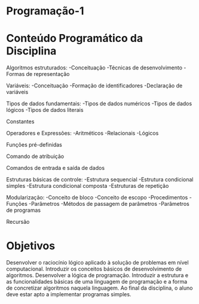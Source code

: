 # Programação-1

# Conteúdo Programático da Disciplina 
 
Algoritmos estruturados: 
-Conceituação
-Técnicas de desenvolvimento
-Formas de representação

Variáveis: 
-Conceituação
-Formação de identificadores
-Declaração de variáveis

Tipos de dados fundamentais: 
-Tipos de dados numéricos
-Tipos de dados lógicos
-Tipos de dados literais

Constantes

Operadores e Expressões: 
-Aritméticos
-Relacionais
-Lógicos

Funções pré-definidas

Comando de atribuição

Comandos de entrada e saída de dados

Estruturas básicas de controle: 
-Estrutura sequencial
-Estrutura condicional simples
-Estrutura condicional composta
-Estruturas de repetição

Modularização: 
-Conceito de bloco
-Conceito de escopo
-Procedimentos
-Funções
-Parâmetros
-Métodos de passagem de parâmetros
-Parâmetros de programas

Recursão

# Objetivos

Desenvolver o raciocínio lógico aplicado à solução de problemas em nível computacional. 
Introduzir os conceitos básicos de desenvolvimento de algoritmos. 
Desenvolver a lógica de programação. Introduzir a estrutura e as funcionalidades básicas de uma linguagem de programação e a forma de concretizar algoritmos naquela linguagem.
Ao final da disciplina, o aluno deve estar apto a implementar programas simples.
